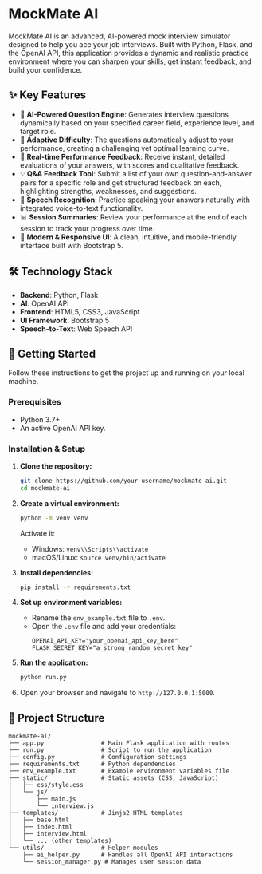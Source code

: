 # MockMate AI

MockMate AI is an advanced, AI-powered mock interview simulator designed to help you ace your job interviews. Built with Python, Flask, and the OpenAI API, this application provides a dynamic and realistic practice environment where you can sharpen your skills, get instant feedback, and build your confidence.

## ✨ Key Features

-   🤖 **AI-Powered Question Engine**: Generates interview questions dynamically based on your specified career field, experience level, and target role.
-   🧠 **Adaptive Difficulty**: The questions automatically adjust to your performance, creating a challenging yet optimal learning curve.
-   📝 **Real-time Performance Feedback**: Receive instant, detailed evaluations of your answers, with scores and qualitative feedback.
-   💡 **Q&A Feedback Tool**: Submit a list of your own question-and-answer pairs for a specific role and get structured feedback on each, highlighting strengths, weaknesses, and suggestions.
-   🎤 **Speech Recognition**: Practice speaking your answers naturally with integrated voice-to-text functionality.
-   📊 **Session Summaries**: Review your performance at the end of each session to track your progress over time.
-   🎨 **Modern & Responsive UI**: A clean, intuitive, and mobile-friendly interface built with Bootstrap 5.

## 🛠️ Technology Stack

-   **Backend**: Python, Flask
-   **AI**: OpenAI API
-   **Frontend**: HTML5, CSS3, JavaScript
-   **UI Framework**: Bootstrap 5
-   **Speech-to-Text**: Web Speech API

## 🚀 Getting Started

Follow these instructions to get the project up and running on your local machine.

### Prerequisites

-   Python 3.7+
-   An active OpenAI API key.

### Installation & Setup

1.  **Clone the repository:**
    ```bash
    git clone https://github.com/your-username/mockmate-ai.git
    cd mockmate-ai
    ```

2.  **Create a virtual environment:**
    ```bash
    python -m venv venv
    ```
    Activate it:
    -   Windows: `venv\\Scripts\\activate`
    -   macOS/Linux: `source venv/bin/activate`

3.  **Install dependencies:**
    ```bash
    pip install -r requirements.txt
    ```

4.  **Set up environment variables:**
    -   Rename the `env_example.txt` file to `.env`.
    -   Open the `.env` file and add your credentials:
        ```env
        OPENAI_API_KEY="your_openai_api_key_here"
        FLASK_SECRET_KEY="a_strong_random_secret_key"
        ```

5.  **Run the application:**
    ```bash
    python run.py
    ```

6.  Open your browser and navigate to `http://127.0.0.1:5000`.

## 📂 Project Structure

```
mockmate-ai/
├── app.py                # Main Flask application with routes
├── run.py                # Script to run the application
├── config.py             # Configuration settings
├── requirements.txt      # Python dependencies
├── env_example.txt       # Example environment variables file
├── static/               # Static assets (CSS, JavaScript)
│   ├── css/style.css
│   └── js/
│       ├── main.js
│       └── interview.js
├── templates/            # Jinja2 HTML templates
│   ├── base.html
│   ├── index.html
│   ├── interview.html
│   └── ... (other templates)
└── utils/                # Helper modules
    ├── ai_helper.py      # Handles all OpenAI API interactions
    └── session_manager.py # Manages user session data
```

